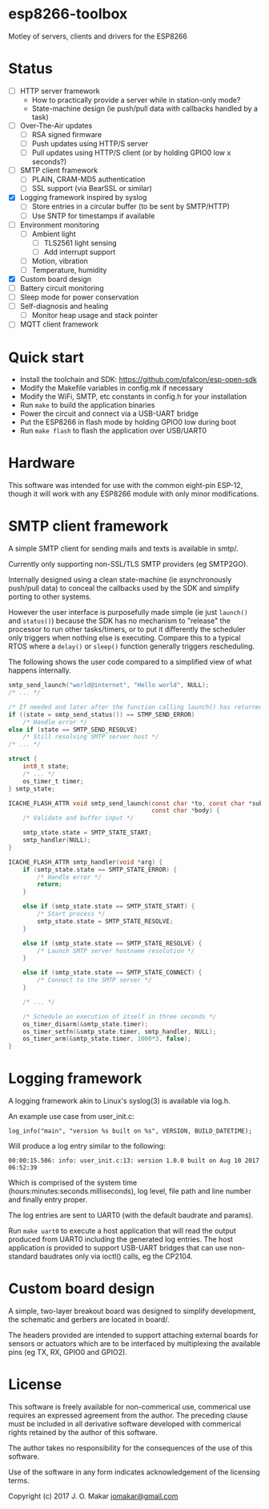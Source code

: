 # esp8266-toolbox
Motley of servers, clients and drivers for the ESP8266

# Status
- [ ] HTTP server framework
  - How to practically provide a server while in station-only mode?
  - State-machine design (ie push/pull data with callbacks handled by a task)
- [ ] Over-The-Air updates
  - [ ] RSA signed firmware 
  - [ ] Push updates using HTTP/S server
  - [ ] Pull updates using HTTP/S client (or by holding GPIO0 low x seconds?)
- [ ] SMTP client framework
  - [ ] PLAIN, CRAM-MD5 authentication
  - [ ] SSL support (via BearSSL or similar)
- [x] Logging framework inspired by syslog
  - [ ] Store entries in a circular buffer (to be sent by SMTP/HTTP)
  - [ ] Use SNTP for timestamps if available
- [ ] Environment monitoring
  - [ ] Ambient light
    - [ ] TLS2561 light sensing
    - [ ] Add interrupt support
  - [ ] Motion, vibration
  - [ ] Temperature, humidity
- [x] Custom board design
- [ ] Battery circuit monitoring
- [ ] Sleep mode for power conservation
- [ ] Self-diagnosis and healing
  - [ ] Monitor heap usage and stack pointer
- [ ] MQTT client framework

# Quick start
- Install the toolchain and SDK: https://github.com/pfalcon/esp-open-sdk
- Modify the Makefile variables in config.mk if necessary
- Modify the WiFi, SMTP, etc constants in config.h for your installation
- Run `make` to build the application binaries
- Power the circuit and connect via a USB-UART bridge
- Put the ESP8266 in flash mode by holding GPIO0 low during boot
- Run `make flash` to flash the application over USB/UART0

# Hardware
This software was intended for use with the common eight-pin ESP-12, though it
will work with any ESP8266 module with only minor modifications.

# SMTP client framework
A simple SMTP client for sending mails and texts is available in smtp/.

Currently only supporting non-SSL/TLS SMTP providers (eg SMTP2GO).

Internally designed using a clean state-machine (ie asynchronously push/pull
data) to conceal the callbacks used by the SDK and simplify porting to other
systems.

However the user interface is purposefully made simple (ie just `launch()` and
`status()`) because the SDK has no mechanism to "release" the processor to run
other tasks/timers, or to put it differently the scheduler only triggers when
nothing else is executing.  Compare this to a typical RTOS where a `delay()` or
`sleep()` function generally triggers rescheduling.

The following shows the user code compared to a simplified view of what happens
internally.

```c
smtp_send_launch("world@internet", "Hello world", NULL);
/* ... */

/* If needed and later after the function calling launch() has returned */
if ((state = smtp_send_status()) == STMP_SEND_ERROR)
    /* Handle error */
else if (state == SMTP_SEND_RESOLVE)
    /* Still resolving SMTP server host */
/* ... */
```

```c
struct {
    int8_t state;
    /* ... */
    os_timer_t timer;
} smtp_state;

ICACHE_FLASH_ATTR void smtp_send_launch(const char *to, const char *subj,
                                        const char *body) {
    /* Validate and buffer input */

    smtp_state.state = SMTP_STATE_START;
    smtp_handler(NULL);
}

ICACHE_FLASH_ATTR smtp_handler(void *arg) {
    if (smtp_state.state == SMTP_STATE_ERROR) {
        /* Handle error */
        return;
    }

    else if (smtp_state.state == SMTP_STATE_START) {
        /* Start process */
        smtp_state.state = SMTP_STATE_RESOLVE;
    }

    else if (smtp_state.state == SMTP_STATE_RESOLVE) {
        /* Launch SMTP server hostname resolution */
    }

    else if (smtp_state.state == SMTP_STATE_CONNECT) {
        /* Connect to the SMTP server */
    }

    /* ... */

    /* Schedule an execution of itself in three seconds */
    os_timer_disarm(&smtp_state.timer);
    os_timer_setfn(&smtp_state.timer, smtp_handler, NULL);
    os_timer_arm(&smtp_state.timer, 1000*3, false);
}
```

# Logging framework
A logging framework akin to Linux's syslog(3) is available via log.h.

An example use case from user_init.c:

`log_info("main", "version %s built on %s", VERSION, BUILD_DATETIME);`

Will produce a log entry similar to the following:

`00:00:15.506: info: user_init.c:13: version 1.0.0 built on Aug 10 2017 06:52:39`

Which is comprised of the system time (hours:minutes:seconds.milliseconds), log
level, file path and line number and finally entry proper.

The log entries are sent to UART0 (with the default baudrate and params).

Run `make uart0` to execute a host application that will read the output
produced from UART0 including the generated log entries. The host application
is provided to support USB-UART bridges that can use non-standard baudrates only
via ioctl() calls, eg the CP2104.

# Custom board design
A simple, two-layer breakout board was designed to simplify development, the
schematic and gerbers are located in board/.

The headers provided are intended to support attaching external boards for
sensors or actuators which are to be interfaced by multiplexing the available
pins (eg TX, RX, GPIO0 and GPIO2).

# License
This software is freely available for non-commerical use, commerical use requires
an expressed agreement from the author. The preceding clause must be included in
all derivative software developed with commerical rights retained by the author
of this software.

The author takes no responsibility for the consequences of the use of this
software.

Use of the software in any form indicates acknowledgement of the licensing terms.

Copyright (c) 2017 J. O. Makar <jomakar@gmail.com>
